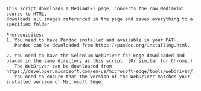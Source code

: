     This script downloads a MediaWiki page, converts the raw MediaWiki source to HTML,
    downloads all images referenced in the page and saves everything to a specified folder

    Prerequisites: 
    1. You need to have Pandoc installed and available in your PATH.
       Pandoc can be downloaded from https://pandoc.org/installing.html.

    2. You need to have the Selenium WebDriver for Edge downloaded and placed in the same directory as this script. (Or similar for Chrome.)
       The WebDriver can be downloaded from https://developer.microsoft.com/en-us/microsoft-edge/tools/webdriver/.
       You need to ensure that the version of the WebDriver matches your installed version of Microsoft Edge.
